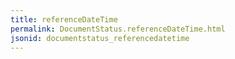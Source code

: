 ```yaml
---
title: referenceDateTime
permalink: DocumentStatus.referenceDateTime.html
jsonid: documentstatus_referencedatetime
---
```

